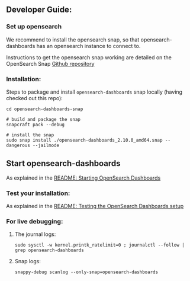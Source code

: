 ## Developer Guide:


### Set up opensearch

We recommend to install the opensearch snap, so that opensearch-dashboards
has an opensearch instance to connect to.

Instructions to get the opensearch snap working are detailed on the OpenSearch Snap
[Github repository](https://github.com/canonical/opensearch-snap)


### Installation:
Steps to package and install `opensearch-dashboards` snap locally (having checked out this repo):

```
cd opensearch-dashboards-snap

# build and package the snap
snapcraft pack --debug

# install the snap
sudo snap install ./opensearch-dashboards_2.10.0_amd64.snap --dangerous --jailmode
```


## Start opensearch-dashboards

As explained in the 
[README: Starting OpenSearch Dashboards](https://github.com/canonical/opensearch-dashboards-snap?tab=readme-ov-file#starting-opensearch-dashboards)

### Test your installation:

As explained in the
[README: Testing the OpenSearch Dashboards setup](https://github.com/canonical/opensearch-dashboards-snap?tab=readme-ov-file#testing-the-opensearch-dashboards-setup)

### For live debugging:
1. The journal logs:
   ```
   sudo sysctl -w kernel.printk_ratelimit=0 ; journalctl --follow | grep opensearch-dashboards
   ```
2. Snap logs:
   ```
   snappy-debug scanlog --only-snap=opensearch-dashboards
   ```
